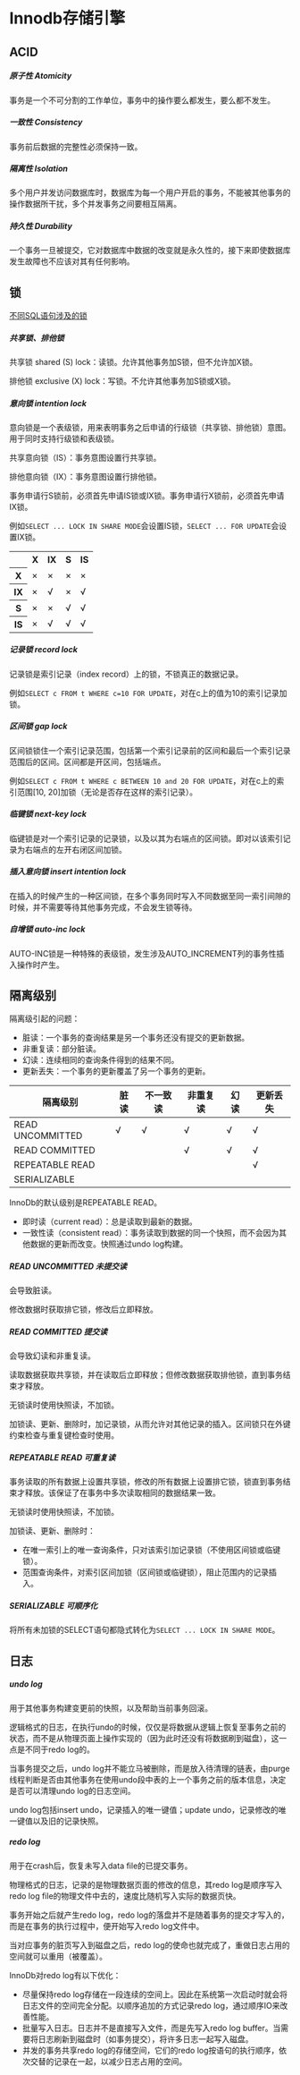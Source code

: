 # Innodb存储引擎

## ACID

##### 原子性 Atomicity
事务是一个不可分割的工作单位，事务中的操作要么都发生，要么都不发生。

##### 一致性 Consistency
事务前后数据的完整性必须保持一致。

##### 隔离性 Isolation
多个用户并发访问数据库时，数据库为每一个用户开启的事务，不能被其他事务的操作数据所干扰，多个并发事务之间要相互隔离。

##### 持久性 Durability
一个事务一旦被提交，它对数据库中数据的改变就是永久性的，接下来即使数据库发生故障也不应该对其有任何影响。

## 锁

[不同SQL语句涉及的锁](https://dev.mysql.com/doc/refman/5.7/en/innodb-locks-set.html)

##### 共享锁、排他锁

共享锁 shared (S) lock：读锁。允许其他事务加S锁，但不允许加X锁。

排他锁 exclusive (X) lock：写锁。不允许其他事务加S锁或X锁。

##### 意向锁  intention lock

意向锁是一个表级锁，用来表明事务之后申请的行级锁（共享锁、排他锁）意图。用于同时支持行级锁和表级锁。

共享意向锁（IS）：事务意图设置行共享锁。

排他意向锁（IX）：事务意图设置行排他锁。

事务申请行S锁前，必须首先申请IS锁或IX锁。事务申请行X锁前，必须首先申请IX锁。

例如`SELECT ... LOCK IN SHARE MODE`会设置IS锁，`SELECT ... FOR UPDATE`会设置IX锁。

<table>
    <tr><th></th><th>X</th><th>IX</th><th>S</th><th>IS</th></tr>
    <tr><tr><th>X</th><td>×</td><td>×</td><td>×</td><td>×</td></tr>
    <tr><th>IX</th><td>×</td><td>√</td><td>×</td><td>√</td></tr>
    <tr><th>S</th><td>×</td><td>×</td><td>√</td><td>√</td></tr>
    <tr><th>IS</th><td>×</td><td>√</td><td>√</td><td>√</td></tr>
</table>

##### 记录锁 record lock

记录锁是索引记录（index record）上的锁，不锁真正的数据记录。

例如`SELECT c FROM t WHERE c=10 FOR UPDATE`，对在c上的值为10的索引记录加锁。

##### 区间锁 gap lock

区间锁锁住一个索引记录范围，包括第一个索引记录前的区间和最后一个索引记录范围后的区间。区间都是开区间，包括端点。

例如`SELECT c FROM t WHERE c BETWEEN 10 and 20 FOR UPDATE`，对在c上的索引范围[10, 20]加锁（无论是否存在这样的索引记录）。

##### 临键锁 next-key lock

临键锁是对一个索引记录的记录锁，以及以其为右端点的区间锁。即对以该索引记录为右端点的左开右闭区间加锁。

##### 插入意向锁 insert intention lock

在插入的时候产生的一种区间锁，在多个事务同时写入不同数据至同一索引间隙的时候，并不需要等待其他事务完成，不会发生锁等待。

##### 自增锁 auto-inc lock

AUTO-INC锁是一种特殊的表级锁，发生涉及AUTO_INCREMENT列的事务性插入操作时产生。

## 隔离级别

隔离级引起的问题：
- 脏读：一个事务的查询结果是另一个事务还没有提交的更新数据。
- 非重复读：部分脏读。
- 幻读：连续相同的查询条件得到的结果不同。
- 更新丢失：一个事务的更新覆盖了另一个事务的更新。

| 隔离级别 | 脏读 | 不一致读 | 非重复读 | 幻读 | 更新丢失 |
|---|---|---|---|---|---|
| READ UNCOMMITTED | √ | √  | √  | √  | √  |
| READ COMMITTED |  |  | √  | √  | √  |
| REPEATABLE READ |  |  |  |  | √  |
| SERIALIZABLE |  |  |  |  |   |				

InnoDb的默认级别是REPEATABLE READ。

- 即时读（current read）：总是读取到最新的数据。
- 一致性读（consistent read）：事务读取到数据的同一个快照，而不会因为其他数据的更新而改变。快照通过undo log构建。

##### READ UNCOMMITTED 未提交读
会导致脏读。

修改数据时获取排它锁，修改后立即释放。

##### READ COMMITTED 提交读	
会导致幻读和非重复读。

读取数据获取共享锁，并在读取后立即释放；但修改数据获取排他锁，直到事务结束才释放。

无锁读时使用快照读，不加锁。

加锁读、更新、删除时，加记录锁，从而允许对其他记录的插入。区间锁只在外键约束检查与重复键检查时使用。

##### REPEATABLE READ 可重复读
事务读取的所有数据上设置共享锁，修改的所有数据上设置排它锁，锁直到事务结束才释放。该保证了在事务中多次读取相同的数据结果一致。

无锁读时使用快照读，不加锁。

加锁读、更新、删除时：
- 在唯一索引上的唯一查询条件，只对该索引加记录锁（不使用区间锁或临键锁）。
- 范围查询条件，对索引区间加锁（区间锁或临键锁），阻止范围内的记录插入。

##### SERIALIZABLE 可顺序化
将所有未加锁的SELECT语句都隐式转化为`SELECT ... LOCK IN SHARE MODE`。

## 日志
##### undo log
用于其他事务构建变更前的快照，以及帮助当前事务回滚。

逻辑格式的日志，在执行undo的时候，仅仅是将数据从逻辑上恢复至事务之前的状态，而不是从物理页面上操作实现的（因为此时还没有将数据刷到磁盘），这一点是不同于redo log的。

当事务提交之后，undo log并不能立马被删除，而是放入待清理的链表，由purge线程判断是否由其他事务在使用undo段中表的上一个事务之前的版本信息，决定是否可以清理undo log的日志空间。

undo log包括insert undo，记录插入的唯一键值；update undo，记录修改的唯一键值以及旧的记录快照。

##### redo log
用于在crash后，恢复未写入data file的已提交事务。

物理格式的日志，记录的是物理数据页面的修改的信息，其redo log是顺序写入redo log file的物理文件中去的，速度比随机写入实际的数据页快。

事务开始之后就产生redo log，redo log的落盘并不是随着事务的提交才写入的，而是在事务的执行过程中，便开始写入redo log文件中。

当对应事务的脏页写入到磁盘之后，redo log的使命也就完成了，重做日志占用的空间就可以重用（被覆盖）。

InnoDb对redo log有以下优化：
- 尽量保持redo log存储在一段连续的空间上。因此在系统第一次启动时就会将日志文件的空间完全分配。以顺序追加的方式记录redo log，通过顺序IO来改善性能。
- 批量写入日志。日志并不是直接写入文件，而是先写入redo log buffer。当需要将日志刷新到磁盘时（如事务提交），将许多日志一起写入磁盘。
- 并发的事务共享redo log的存储空间，它们的redo log按语句的执行顺序，依次交替的记录在一起，以减少日志占用的空间。
